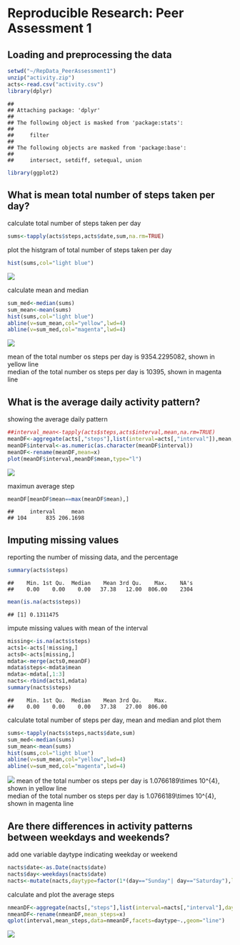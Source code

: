 # Reproducible Research: Peer Assessment 1


## Loading and preprocessing the data


```r
setwd("~/RepData_PeerAssessment1")
unzip("activity.zip")
acts<-read.csv("activity.csv")
library(dplyr)
```

```
## 
## Attaching package: 'dplyr'
## 
## The following object is masked from 'package:stats':
## 
##     filter
## 
## The following objects are masked from 'package:base':
## 
##     intersect, setdiff, setequal, union
```

```r
library(ggplot2)
```

## What is mean total number of steps taken per day?
calculate total number of steps taken per day

```r
sums<-tapply(acts$steps,acts$date,sum,na.rm=TRUE)
```

plot the histgram of total number of steps taken per day

```r
hist(sums,col="light blue")
```

![](PA1_template_files/figure-html/unnamed-chunk-3-1.png) 

calculate mean and median 

```r
sum_med<-median(sums)
sum_mean<-mean(sums)
hist(sums,col="light blue")
abline(v=sum_mean,col="yellow",lwd=4)
abline(v=sum_med,col="magenta",lwd=4)
```

![](PA1_template_files/figure-html/unnamed-chunk-4-1.png) 

mean of the total number os steps per day is 9354.2295082, shown in yellow line   
median of the total number os steps per day is 10395, shown in magenta line


## What is the average daily activity pattern?

showing the average daily pattern

```r
##interval_mean<-tapply(acts$steps,acts$interval,mean,na.rm=TRUE)
meanDF<-aggregate(acts[,"steps"],list(interval=acts[,"interval"]),mean,na.rm=TRUE)
meanDF$interval<-as.numeric(as.character(meanDF$interval))
meanDF<-rename(meanDF,mean=x)
plot(meanDF$interval,meanDF$mean,type="l")
```

![](PA1_template_files/figure-html/unnamed-chunk-5-1.png) 

maximun average step

```r
meanDF[meanDF$mean==max(meanDF$mean),]
```

```
##     interval     mean
## 104      835 206.1698
```


## Imputing missing values

reporting the number of missing data, and the percentage

```r
summary(acts$steps)
```

```
##    Min. 1st Qu.  Median    Mean 3rd Qu.    Max.    NA's 
##    0.00    0.00    0.00   37.38   12.00  806.00    2304
```

```r
mean(is.na(acts$steps))
```

```
## [1] 0.1311475
```


impute missing values with mean of the interval

```r
missing<-is.na(acts$steps)
acts1<-acts[!missing,]
acts0<-acts[missing,]
mdata<-merge(acts0,meanDF)
mdata$steps<-mdata$mean
mdata<-mdata[,1:3]
nacts<-rbind(acts1,mdata)
summary(nacts$steps)
```

```
##    Min. 1st Qu.  Median    Mean 3rd Qu.    Max. 
##    0.00    0.00    0.00   37.38   27.00  806.00
```

calculate total number of steps per day, mean and median and plot them

```r
sums<-tapply(nacts$steps,nacts$date,sum)
sum_med<-median(sums)
sum_mean<-mean(sums)
hist(sums,col="light blue")
abline(v=sum_mean,col="yellow",lwd=4)
abline(v=sum_med,col="magenta",lwd=4)
```

![](PA1_template_files/figure-html/unnamed-chunk-9-1.png) 
mean of the total number os steps per day is 1.0766189\times 10^{4}, shown in yellow line   
median of the total number os steps per day is 1.0766189\times 10^{4}, shown in magenta line


## Are there differences in activity patterns between weekdays and weekends?

add one variable daytype indicating weekday or weekend

```r
nacts$date<-as.Date(nacts$date)
nacts$day<-weekdays(nacts$date)
nacts<-mutate(nacts,daytype=factor(1*(day=="Sunday"| day=="Saturday"),labels=c("weekday","weekend")))
```

calculate and plot the average steps 

```r
nmeanDF<-aggregate(nacts[,"steps"],list(interval=nacts[,"interval"],daytype=nacts[,"daytype"]),mean)
nmeanDF<-rename(nmeanDF,mean_steps=x)
qplot(interval,mean_steps,data=nmeanDF,facets=daytype~.,geom="line")
```

![](PA1_template_files/figure-html/unnamed-chunk-11-1.png) 
